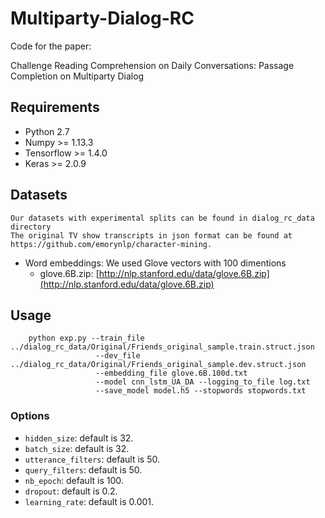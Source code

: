 # Multiparty-Dialog-RC

Code for the paper:

Challenge Reading Comprehension on Daily Conversations: Passage Completion on Multiparty Dialog

## Requirements
* Python 2.7
* Numpy >= 1.13.3
* Tensorflow >= 1.4.0
* Keras >= 2.0.9

## Datasets

	Our datasets with experimental splits can be found in dialog_rc_data directory
    The original TV show transcripts in json format can be found at https://github.com/emorynlp/character-mining. 
    
* Word embeddings:
	We used Glove vectors with 100 dimentions 
    * glove.6B.zip: [http://nlp.stanford.edu/data/glove.6B.zip](http://nlp.stanford.edu/data/glove.6B.zip)

## Usage
```
    python exp.py --train_file ../dialog_rc_data/Original/Friends_original_sample.train.struct.json 
                   --dev_file ../dialog_rc_data/Original/Friends_original_sample.dev.struct.json 
                   --embedding_file glove.6B.100d.txt
                   --model cnn_lstm_UA_DA --logging_to_file log.txt
                   --save_model model.h5 --stopwords stopwords.txt
```


### Options
* `hidden_size`: default is 32.
* `batch_size`: default is 32.
* `utterance_filters`: default is 50.
* `query_filters`: default is 50.
* `nb_epoch`: default is 100.
* `dropout`: default is 0.2.
* `learning_rate`: default is 0.001.

